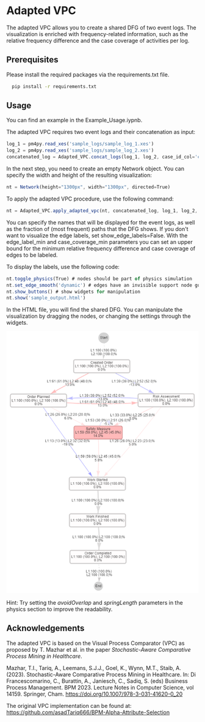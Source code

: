 
# Adapted VPC

The adapted VPC allows you to create a shared DFG of two event logs. The visualization is enriched with frequency-related information, such as the relative frequency difference and the case coverage of activities per log. 



## Prerequisites

Please install the required packages via the requirements.txt file.
```bash
  pip install -r requirements.txt
```
    
## Usage

You can find an example in the Example_Usage.iypnb. 

The adapted VPC requires two event logs and their concatenation as input:

```javascript
log_1 = pm4py.read_xes('sample_logs/sample_log_1.xes')
log_2 = pm4py.read_xes('sample_logs/sample_log_2.xes')
concatenated_log = Adapted_VPC.concat_logs(log_1, log_2, case_id_col='case:concept:name')
```

In the next step, you need to create an empty Network object. You can specify the width and height of the resulting visualization:

```javascript
nt = Network(height="1300px", width="1300px", directed=True)
```

To apply the adapted VPC procedure, use the following command:
```javascript
nt = Adapted_VPC.apply_adapted_vpc(nt, concatenated_log, log_1, log_2, name_a="A", name_b="B", frac_paths=1, show_edge_labels=True, edge_label_min=10, case_coverage_min=10)
```
You can specify the names that will be displayed for the event logs, as well as the fraction of (most frequent) paths that the DFG shows. If you don't want to visualize the edge labels, set show_edge_labels=False. With the edge_label_min and case_coverage_min parameters you can set an upper bound for the minimum relative frequency difference and case coverage of edges to be labeled. 

To display the labels, use the following code:
```javascript
nt.toggle_physics(True) # nodes should be part of physics simulation
nt.set_edge_smooth('dynamic') # edges have an invisible support node guiding the shape
nt.show_buttons() # show widgets for manipulation
nt.show('sample_output.html')
```

In the HTML file, you will find the shared DFG. You can manipulate the visualization by dragging the nodes, or changing the settings through the widgets. 

![Output derived for the sample logs](sample_output/Example_DFG.png)

Hint: Try setting the *avoidOverlap* and *springLength* parameters in the physics section to improve the readability.

## Acknowledgements

The adapted VPC is based on the Visual Process Comparator (VPC) as proposed by T. Mazhar et al. in the paper *Stochastic-Aware Comparative Process Mining in Healthcare*.

Mazhar, T.I., Tariq, A., Leemans, S.J.J., Goel, K., Wynn, M.T., Staib, A. (2023). Stochastic-Aware Comparative Process Mining in Healthcare. In: Di Francescomarino, C., Burattin, A., Janiesch, C., Sadiq, S. (eds) Business Process Management. BPM 2023. Lecture Notes in Computer Science, vol 14159. Springer, Cham. https://doi.org/10.1007/978-3-031-41620-0_20

The original VPC implementation can be found at: https://github.com/asadTariq666/BPM-Alpha-Attribute-Selection

